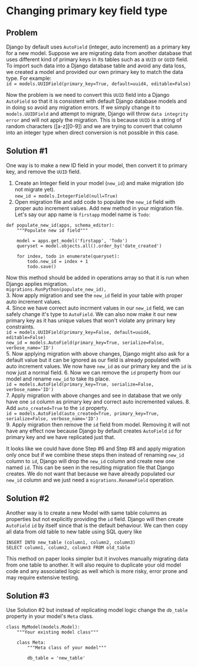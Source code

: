 # Changing primary key field type

## Problem
Django by default uses `AutoField` (integer, auto increment) as a primary key for a new model. Suppose we are migrating data from another database that uses different kind of primary keys in its tables such as a `UUID` or `GUID` field. To import such data into a Django database table and avoid any data loss, we created a model and provided our own primary key to match the data type. For example:  
`id = models.UUIDField(primary_key=True, default=uuid4, editable=False)`  

Now the problem is we need to convert this `UUID` field into a Django `AutoField` so that it is consistent with default Django database models and in doing so avoid any migration errors. If we simply change it to `models.UUIDField` and attempt to migrate, Django will throw `data integrity error` and will not apply the migration. This is because `UUID` is a string of random characters ([a-z][0-9]) and we are trying to convert that column into an integer type when direct conversion is not possible in this case.

## Solution #1
One way is to make a new ID field in your model, then convert it to primary key, and remove the `UUID` field.
1. Create an Integer field in your model (`new_id`) and make migration (do not migrate yet).  
`new_id = models.IntegerField(null=True)`  
2. Open migration file and add code to populate the `new_id` field with proper auto increment values.
Add new method in your migration file. Let's say our app name is `firstapp` model name is `Todo`:  
```
def populate_new_id(apps, schema_editor):
    """Populate new id field"""

    model = apps.get_model('firstapp', 'Todo')
    queryset = model.objects.all().order_by('date_created')

    for index, todo in enumerate(queryset):
        todo.new_id = index + 1
        todo.save()
```
Now this method should be added in operations array so that it is run when Django applies migration.  
`migrations.RunPython(populate_new_id),`  
3. Now apply migration and see the `new_id` field in your table with proper auto increment values.  
4. Since we have correct auto incrment values in our `new_id` field, we can safely change it's type to `AutoField`. We can also now make it our new primary key as it has unique values that won't violate any primary key constraints.   
`id = models.UUIDField(primary_key=False, default=uuid4, editable=False)`  
`new_id = models.AutoField(primary_key=True, serialize=False, verbose_name='ID')`  
5. Now applying migration with above changes, Django might also ask for a default value but it can be ignored as our field is already populated with auto increment values. We now have `new_id` as our primary key and the `id` is now just a normal field.
6. Now we can remove the `id` property from our model and rename `new_id` to take its place.  
`id = models.AutoField(primary_key=True, serialize=False, verbose_name='ID')`  
7. Apply migration with above changes and see in database that we only have one `id` column as primary key and correct auto incremented values.
8. Add `auto_created=True` to the `id` property.  
`id = models.AutoField(auto_created=True, primary_key=True, serialize=False, verbose_name='ID')`  
9. Apply migration then remove the `id` field from model. Removing it will not have any effect now because Django by default creates `AutoField` `id` for primary key and we have replicated just that.

It looks like we could have done Step #6 and Step #8 and apply migration only once but if we combine these steps then instead of renaming `new_id` column to `id`, Django will drop the `new_id` column and create new one named `id`. This can be seen in the resulting migration file that Django creates. We do not want that because we have already populated our `new_id` column  and we just need a `migrations.RenameField` operation.

## Solution #2
Another way is to create a new Model with same table columns as properties but not explicitly providing the `id` field. Django will then create `AutoField` `id` by itself since that is the default behaviour. We can then copy all data from old table to new table using SQL query like  
```
INSERT INTO new_table (column1, column2, column3)
SELECT column1, column2, column3 FROM old_table
```
This method on paper looks simpler but it involves manually migrating data from one table to another. It will also require to duplicate your old model code and any associated logic as well which is more risky, error prone and may require extensive testing.  

## Solution #3
Use Solution #2 but instead of replicating model logic change the `db_table` property in your model's `Meta` class.
```
class MyModel(models.Model):
    """Your existing model class"""
    
    class Meta:
        """Meta class of your model"""
        
        db_table = 'new_table'
```
